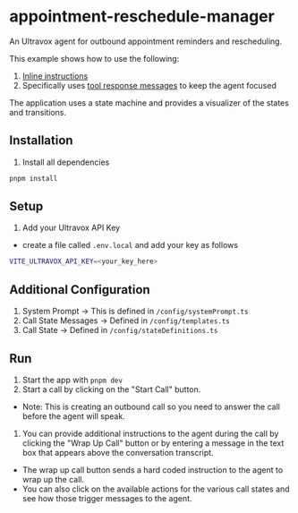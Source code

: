 # appointment-reschedule-manager
An Ultravox agent for outbound appointment reminders and rescheduling.

This example shows how to use the following:
1. [Inline instructions](https://docs.ultravox.ai/guides/guidingagents#introduction-to-inline-instructions)
1. Specifically uses [tool response messages](https://docs.ultravox.ai/guides/guidingagents#tool-response-messages) to keep the agent focused

The application uses a state machine and provides a visualizer of the states and transitions.

## Installation
1. Install all dependencies
  ```bash
  pnpm install
  ```

## Setup
1. Add your Ultravox API Key
  * create a file called `.env.local` and add your key as follows
  ```bash
  VITE_ULTRAVOX_API_KEY=<your_key_here>
  ```

## Additional Configuration
1. System Prompt → This is defined in `/config/systemPrompt.ts`
1. Call State Messages → Defined in `/config/templates.ts`
1. Call State → Defined in `/config/stateDefinitions.ts`


## Run
1. Start the app with `pnpm dev`
1. Start a call by clicking on the "Start Call" button.
* Note: This is creating an outbound call so you need to answer the call before the agent will speak.
1. You can provide additional instructions to the agent during the call by clicking the "Wrap Up Call" button or by entering a message in the text box that appears above the conversation transcript.
* The wrap up call button sends a hard coded instruction to the agent to wrap up the call.
* You can also click on the available actions for the various call states and see how those trigger messages to the agent.